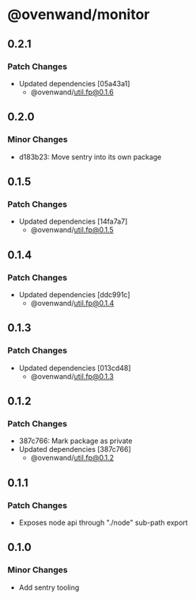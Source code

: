 # @ovenwand/monitor

## 0.2.1

### Patch Changes

- Updated dependencies [05a43a1]
  - @ovenwand/util.fp@0.1.6

## 0.2.0

### Minor Changes

- d183b23: Move sentry into its own package

## 0.1.5

### Patch Changes

- Updated dependencies [14fa7a7]
  - @ovenwand/util.fp@0.1.5

## 0.1.4

### Patch Changes

- Updated dependencies [ddc991c]
  - @ovenwand/util.fp@0.1.4

## 0.1.3

### Patch Changes

- Updated dependencies [013cd48]
  - @ovenwand/util.fp@0.1.3

## 0.1.2

### Patch Changes

- 387c766: Mark package as private
- Updated dependencies [387c766]
  - @ovenwand/util.fp@0.1.2

## 0.1.1

### Patch Changes

- Exposes node api through "./node" sub-path export

## 0.1.0

### Minor Changes

- Add sentry tooling
